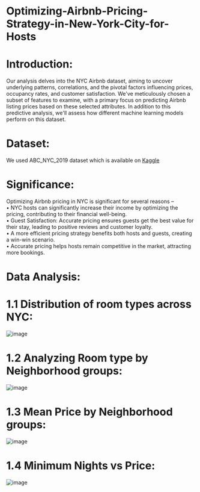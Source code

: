 # Optimizing-Airbnb-Pricing-Strategy-in-New-York-City-for-Hosts

# Introduction:  
Our analysis delves into the NYC Airbnb dataset, aiming to uncover underlying patterns, correlations, and the pivotal factors influencing prices, occupancy rates, and customer satisfaction. We've meticulously chosen a subset of features to examine, with a primary focus on predicting Airbnb listing prices based on these selected attributes. In addition to this predictive analysis, we'll assess how different machine learning models perform on 
this dataset.  

# Dataset:
We used ABC_NYC_2019 dataset which is available on [Kaggle](https://www.kaggle.com/datasets/dgomonov/new-york-city-airbnb-open-data)  

# Significance:  
Optimizing Airbnb pricing in NYC is significant for several reasons –  
• NYC hosts can significantly increase their income by optimizing the pricing, contributing to their financial well-being.  
• Guest Satisfaction: Accurate pricing ensures guests get the best value for their stay, leading to positive reviews and customer loyalty.  
• A more efficient pricing strategy benefits both hosts and guests, creating a win-win scenario.  
• Accurate pricing helps hosts remain competitive in the market, attracting more bookings.  

# Data Analysis:  
# 1.1 Distribution of room types across NYC:  
![image](https://github.com/user-attachments/assets/fea1c533-fa0d-4291-90d6-c4e5f1e2e754)  

# 1.2 Analyzing Room type by Neighborhood groups:  
![image](https://github.com/user-attachments/assets/39752481-5c92-49e0-a163-a7d029f2e655)  

# 1.3 Mean Price by Neighborhood groups:  
![image](https://github.com/user-attachments/assets/25265c6c-93f4-4fd6-afae-b8a54045a2b4)  

# 1.4 Minimum Nights vs Price:  
![image](https://github.com/user-attachments/assets/7b1e1abc-72f1-4a9b-880f-bf9ce55efb9d)






